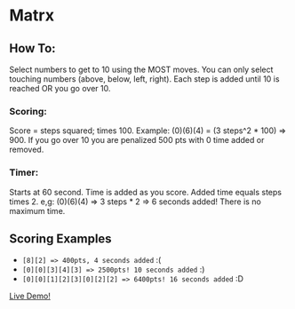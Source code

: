 # Matrx

## How To:

Select numbers to get to 10 using the MOST moves. You can only select touching numbers (above, below, left, right). Each step is added until 10 is reached OR you go over 10.

### Scoring:

Score = steps squared; times 100. Example: (0)(6)(4) = (3 steps^2 * 100) => 900. If you go over 10 you are penalized 500 pts with 0 time added or removed.

### Timer:

Starts at 60 second. Time is added as you score. Added time equals steps times 2. e,g: (0)(6)(4) => 3 steps * 2 => 6 seconds added! There is no maximum time.


## Scoring Examples

- `[8][2] => 400pts, 4 seconds added` :(
- `[0][0][3][4][3] => 2500pts! 10 seconds added` :)
- `[0][0][1][2][3][0][2][2] => 6400pts! 16 seconds added` :D

[Live Demo!](https://petergrillot.github.io/matrx/)
